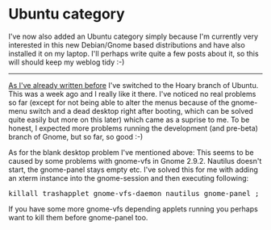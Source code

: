 # Ubuntu category

I've now also added an Ubuntu category simply because I'm currently very interested in this new Debian/Gnome based distributions and have also installed it on my laptop. I'll perhaps write quite a few posts about it, so this will should keep my weblog tidy :-)

-------------------------------



<a href="http://weblog.zerokspot.com/posts/151/">As I've already written before</a> I've switched to the Hoary branch of Ubuntu. This was a week ago and I really like it there. I've noticed no real problems so far (except for not being able to alter the menus because of the gnome-menu switch and a dead desktop right after booting, which can be solved quite easily but more on this later) which came as a suprise to me. To be honest, I expected more problems running the development (and pre-beta) branch of Gnome, but so far, so good :-)

As for the blank desktop problem I've mentioned above: This seems to be caused by some problems with gnome-vfs in Gnome 2.9.2. Nautilus doesn't start, the gnome-panel stays empty etc. I've solved this for me with adding an xterm instance into the gnome-session and then executing following:
<pre class="code">killall trashapplet gnome-vfs-daemon nautilus gnome-panel ; nautilus</pre>
If you have some more gnome-vfs depending applets running you perhaps want to kill them before gnome-panel too. 